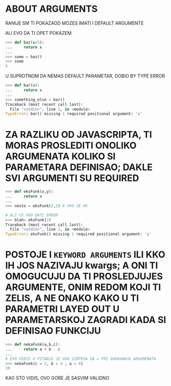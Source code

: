 # ABOUT ARGUMENTS

RANIJE SM TI POKAZAOD MOZES IMATI I DEFAULT ARGUMENTE

ALI EVO DA TI OPET POKAZEM

```py
>>> def baz(x=5):
...     return x
... 
>>> some = baz()
>>> some
5
```

U SUPROTNOM DA NEMAS DEFAULT PARAMETAR, DOBIO BY TYPE ERROR

```py
>>> def bar(x):
...     return x
... 
>>> something_else = bar()
Traceback (most recent call last):
  File "<stdin>", line 1, in <module>
TypeError: bar() missing 1 required positional argument: 'x'
```

# ZA RAZLIKU OD JAVASCRIPTA, TI MORAS PROSLEDITI ONOLIKO ARGUMENATA KOLIKO SI PARAMETARA DEFINISAO; DAKLE SVI ARGUMENTI SU REQUIRED

```py
>>> def eksFunk(x,y):
...     return x
... 
>>> nesto = eksFunk(2,2) # OVO JE OK

# ALI CE OVO DATI ERROR
>>> blah= eksFunk(2)
Traceback (most recent call last):
  File "<stdin>", line 1, in <module>
TypeError: eksFunk() missing 1 required positional argument: 'y'
```

# POSTOJE I `KEYWORD ARGUMENTS` ILI KKO IH JOS NAZIVAJU kwargs; A ONI TI OMOGUCUJU DA TI PROSLEDJUJES ARGUMENTE, ONIM REDOM KOJI TI ZELIS, A NE ONAKO KAKO U TI PARAMETRI LAYED OUT U PARAMETARSKOJ ZAGRADI KADA SI DEFINISAO FUNKCIJU

```py
>>> def nekaFunk(a,b,c):
...     return a + b - c
... 
# EVO VIDIS U PITANJU JE OVA SINTKSA SA = PRI DODAVANJU ARGUMENATA
>>> nekaFunk(c = 2, b = 4 , a = 8)
10 
```

KAO STO VIDIS, OVO GORE JE SASVIM VALIDNO




